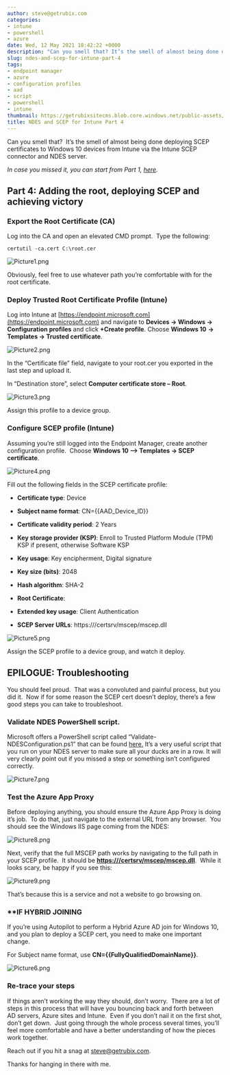 ```yaml
---
author: steve@getrubix.com
categories:
- intune
- powershell
- azure
date: Wed, 12 May 2021 18:42:22 +0000
description: "Can you smell that? It’s the smell of almost being done deploying SCEP certificates to Windows 10 devices from Intune via the Intune SCEP connector and NDES server. In case you missed it, you can start from Part 1, here. Part 4: Adding the root, deploying SCEP and achieving"
slug: ndes-and-scep-for-intune-part-4
tags:
- endpoint manager
- azure
- configuration profiles
- aad
- script
- powershell
- intune
thumbnail: https://getrubixsitecms.blob.core.windows.net/public-assets/content/v1/thumbnails/ndes-and-scep-for-intune-part-4_thumbnail.jpg
title: NDES and SCEP for Intune Part 4
---
```


Can you smell that?  It’s the smell of almost being done deploying SCEP certificates to Windows 10 devices from Intune via the Intune SCEP connector and NDES server.

_In case you missed it, you can start from Part 1,_ [_here_](https://www.getrubix.com/blog/ndes-and-scep-for-intune-part-1)_._

**Part 4: Adding the root, deploying SCEP and achieving victory**
-----------------------------------------------------------------

### **Export the Root Certificate (CA)**

Log into the CA and open an elevated CMD prompt.  Type the following:

```
certutil -ca.cert C:\root.cer
```

![Picture1.png](https://getrubixsitecms.blob.core.windows.net/public-assets/content/v1/5dd365a31aa1fd743bc30b8e/1620844082586-IK38KPUSED1GWDIHAHL1/Picture1.png)

Obviously, feel free to use whatever path you’re comfortable with for the root certificate.

### **Deploy Trusted Root Certificate Profile (Intune)**

Log into Intune at [https://endpoint.microsoft.com](https://endpoint.microsoft.com) and navigate to **Devices -> Windows -> Configuration profiles** and click **+Create profile**. Choose **Windows 10** **\-> Templates -> Trusted certificate**.

![Picture2.png](https://getrubixsitecms.blob.core.windows.net/public-assets/content/v1/5dd365a31aa1fd743bc30b8e/1620844124943-PIJ7DKFWOPCW2HFV5MR9/Picture2.png)

In the “Certificate file” field, navigate to your root.cer you exported in the last step and upload it.

In “Destination store”, select **Computer certificate store – Root**.

![Picture3.png](https://getrubixsitecms.blob.core.windows.net/public-assets/content/v1/5dd365a31aa1fd743bc30b8e/1620844189456-D142NHAIMWHENXMPN2IV/Picture3.png)

Assign this profile to a device group.

### **Configure SCEP profile (Intune)**

Assuming you’re still logged into the Endpoint Manager, create another configuration profile.  Choose **Windows 10 –> Templates -> SCEP certificate**. 

![Picture4.png](https://getrubixsitecms.blob.core.windows.net/public-assets/content/v1/5dd365a31aa1fd743bc30b8e/1620844200395-OE1DZ26TK9HC3B4S2JWK/Picture4.png)

Fill out the following fields in the SCEP certificate profile:

-   **Certificate type**: Device
    
-   **Subject name format**: CN={{AAD\_Device\_ID}}
    
-   **Certificate validity period**: 2 Years
    
-   **Key storage provider (KSP)**: Enroll to Trusted Platform Module (TPM) KSP if present, otherwise Software KSP
    
-   **Key usage**: Key encipherment, Digital signature
    
-   **Key size (bits)**: 2048
    
-   **Hash algorithm**: SHA-2
    
-   **Root Certificate**: <NAME OF ROOT CERT FROM PREVIOUS STEP>
    
-   **Extended key usage**: Client Authentication
    
-   **SCEP Server URLs**: https://<NAME OF YOUR EXTERNAL URL FROM AZURE APP PROXY>/certsrv/mscep/mscep.dll
    

![Picture5.png](https://getrubixsitecms.blob.core.windows.net/public-assets/content/v1/5dd365a31aa1fd743bc30b8e/1620844323147-2ZCUWN7NQJJ3VQZDL8AH/Picture5.png)

Assign the SCEP profile to a device group, and watch it deploy.

**EPILOGUE: Troubleshooting**
-----------------------------

You should feel proud.  That was a convoluted and painful process, but you did it.  Now if for some reason the SCEP cert doesn’t deploy, there’s a few good steps you can take to troubleshoot.

### **Validate NDES PowerShell script**.

Microsoft offers a PowerShell script called “Validate-NDESConfiguration.ps1” that can be found [here.](https://github.com/microsoftgraph/powershell-intune-samples/blob/master/CertificationAuthority/Validate-NDESConfiguration.ps1) It’s a very useful script that you run on your NDES server to make sure all your ducks are in a row. It will very clearly point out if you missed a step or something isn’t configured correctly.

![Picture7.png](https://getrubixsitecms.blob.core.windows.net/public-assets/content/v1/5dd365a31aa1fd743bc30b8e/1620844579892-FW45116LXL1UP7X2KE7C/Picture7.png)

### **Test the Azure App Proxy**

Before deploying anything, you should ensure the Azure App Proxy is doing it’s job.  To do that, just navigate to the external URL from any browser.  You should see the Windows IIS page coming from the NDES:

![Picture8.png](https://getrubixsitecms.blob.core.windows.net/public-assets/content/v1/5dd365a31aa1fd743bc30b8e/1620844619513-K3Y3WWCBXXRNRRZJUWVV/Picture8.png)

Next, verify that the full MSCEP path works by navigating to the full path in your SCEP profile.  It should be [**https://<yourExternalURL>/certsrv/mscep/mscep.dll**](https://%3cyourExternalURL%3e/certsrv/mscep/mscep.dll).  While it looks scary, be happy if you see this:

![Picture9.png](https://getrubixsitecms.blob.core.windows.net/public-assets/content/v1/5dd365a31aa1fd743bc30b8e/1620844646040-ULJHYIBKV79XQ0RBKEVG/Picture9.png)

That’s because this is a service and not a website to go browsing on. 

### **\*\*IF HYBRID JOINING**

If you’re using Autopilot to perform a Hybrid Azure AD join for Windows 10, and you plan to deploy a SCEP cert, you need to make one important change.

For Subject name format, use **CN={{FullyQualifiedDomainName}}**.

![Picture6.png](https://getrubixsitecms.blob.core.windows.net/public-assets/content/v1/5dd365a31aa1fd743bc30b8e/1620844902326-UYI3BTDCUTA6WTGKEHMW/Picture6.png)

### **Re-trace your steps**

If things aren’t working the way they should, don’t worry.  There are a lot of steps in this process that will have you bouncing back and forth between AD servers, Azure sites and Intune.  Even if you don’t nail it on the first shot, don’t get down.  Just going through the whole process several times, you’ll feel more comfortable and have a better understanding of how the pieces work together. 

Reach out if you hit a snag at [steve@getrubix.com](mailto:steve@getrubix.com).

Thanks for hanging in there with me.